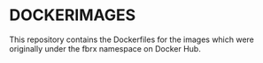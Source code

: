 # DOCKERIMAGES

This repository contains the Dockerfiles for the images which were originally under the fbrx namespace on Docker Hub.

